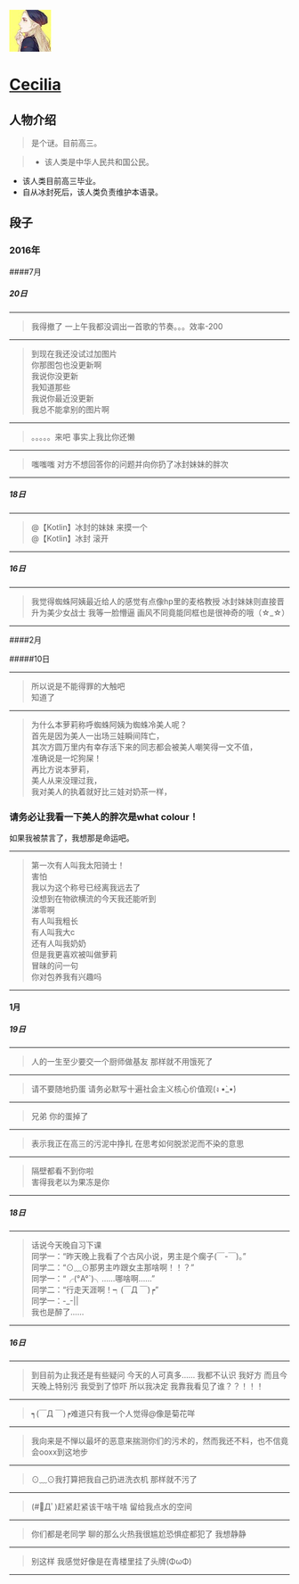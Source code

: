 ![222](../icon/Cecilia.jpg)
# [Cecilia](https://github.com/yooorange)

## 人物介绍

> 是个谜。目前高三。

> + 该人类是中华人民共和国公民。
+ 该人类目前高三毕业。
+ 自从冰封死后，该人类负责维护本语录。

## 段子

### 2016年

####7月

##### 20日

---
> 我得撤了 一上午我都没调出一首歌的节奏。。。效率-200

---
> 到现在我还没试过加图片<br/>
你那图包也没更新啊<br/>
我说你没更新<br/>
我知道那些 <br/>
我说你最近没更新<br/>
我总不能拿别的图片啊

---
> 。。。。。来吧 事实上我比你还懒

---
> 嗤嗤嗤 对方不想回答你的问题并向你扔了冰封妹妹的胖次

---
##### 18日

---
> @【Kotlin】冰封的妹妹 来摸一个<br/>
@【Kotlin】冰封 滚开

---
##### 16日

---
> 我觉得蜘蛛阿姨最近给人的感觉有点像hp里的麦格教授 冰封妹妹则直接晋升为美少女战士 我等一脸懵逼 画风不同竟能同框也是很神奇的哦（☆_☆）

---
####2月

#####10日

---
> 所以说是不能得罪的大触吧<br/>
知道了

---
> 为什么本萝莉称呼蜘蛛阿姨为蜘蛛冷美人呢？<br/>
首先是因为美人一出场三娃瞬间阵亡，<br/>
其次方圆万里内有幸存活下来的同志都会被美人嘲笑得一文不值， <br/>
准确说是一坨狗屎！<br/>
再比方说本萝莉，<br/>
美人从来没理过我，<br/>
我对美人的执着就好比三娃对奶茶一样，<br/>
### 请务必让我看一下美人的胖次是what colour！<br/>
如果我被禁言了，我想那是命运吧。

---
> 第一次有人叫我太阳骑士！ <br/>
害怕 <br/>
我以为这个称号已经离我远去了 <br/>
没想到在物欲横流的今天我还能听到 <br/>
涕零啊 <br/>
有人叫我粗长 <br/>
有人叫我大c <br/>
还有人叫我奶奶 <br/>
但是我更喜欢被叫做萝莉 <br/>
冒昧的问一句 <br/>
你对包养我有兴趣吗 

---
#### 1月

##### 19日

---
> 人的一生至少要交一个厨师做基友  那样就不用饿死了

---
> 请不要随地扔蛋 请务必默写十遍社会主义核心价值观(ง •̀_•́)

---
> 兄弟 你的蛋掉了

---
> 表示我正在高三的污泥中挣扎  在思考如何脱淤泥而不染的意思

---
> 隔壁都看不到你啦<br/>
害得我老以为果冻是你

---
##### 18日

---
>话说今天晚自习下课<br/>
同学一：“昨天晚上我看了个古风小说，男主是个瘸子(￣-￣)。”<br/>
同学二：“⊙﹏⊙那男主咋跟女主那啥啊！！？”<br/>
同学一：“╭(°A°`)╮……哪啥啊……”<br/>
同学二：“行走天涯啊！┑(￣Д ￣)┍”<br/>
同学一：-_-||<br/>
我也是醉了……

---
##### 16日

---
> 到目前为止我还是有些疑问 今天的人可真多…… 我都不认识 我好方 而且今天晚上特别污  我受到了惊吓 所以我决定 我靠我看见了谁？？！！！

---
> ┑(￣Д ￣)┍难道只有我一个人觉得@像是菊花咩

---
> 我向来是不惮以最坏的恶意来揣测你们的污术的，然而我还不料，也不信竟会ooxx到这地步

---
> ⊙﹏⊙我打算把我自己扔进洗衣机  那样就不污了 

---
> (#ﾟДﾟ)赶紧赶紧该干啥干啥 留给我点水的空间

---
> 你们都是老同学 聊的那么火热我很尴尬恐惧症都犯了 我想静静

---
> 别这样 我感觉好像是在青楼里挂了头牌(ΦωΦ)

---
